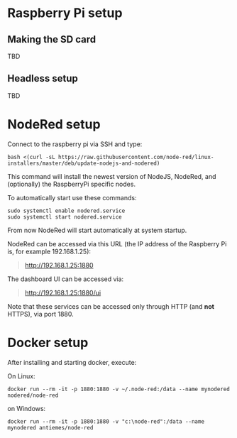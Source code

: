 # Raspberry Pi setup

## Making the SD card

TBD

## Headless setup

TBD

# NodeRed setup

Connect to the raspberry pi via SSH and type:

```console
bash <(curl -sL https://raw.githubusercontent.com/node-red/linux-installers/master/deb/update-nodejs-and-nodered)
```

This command will install the newest version of NodeJS, NodeRed, and (optionally) the RaspberryPi specific nodes.

To automatically start use these commands:
```console
sudo systemctl enable nodered.service
sudo systemctl start nodered.service
```

From now NodeRed will start automatically at system startup.

NodeRed can be accessed via this URL (the IP address of the Raspberry Pi
is, for example 192.168.1.25):

> http://192.168.1.25:1880


The dashboard UI can be accessed via:

> http://192.168.1.25:1880/ui

Note that these services can be accessed only through HTTP (and **not** HTTPS), via port 1880.

# Docker setup

After installing and starting docker, execute:

On Linux:

```console
docker run --rm -it -p 1880:1880 -v ~/.node-red:/data --name mynodered nodered/node-red
```

on Windows:

```console
docker run --rm -it -p 1880:1880 -v "c:\node-red":/data --name mynodered antiemes/node-red
```

